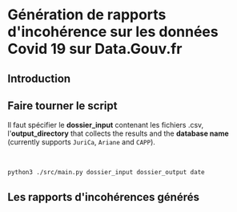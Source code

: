 # Génération de rapports d'incohérence sur les données Covid 19 sur Data.Gouv.fr



## Introduction


## Faire tourner le script 

Il faut spécifier le **dossier_input** contenant les fichiers .csv, l'**output_directory** that collects the results and the **database name** (currently supports  `JuriCa`, `Ariane` and `CAPP`). 

<br>

```
python3 ./src/main.py dossier_input dossier_output date
```
 

## Les rapports d'incohérences générés 


